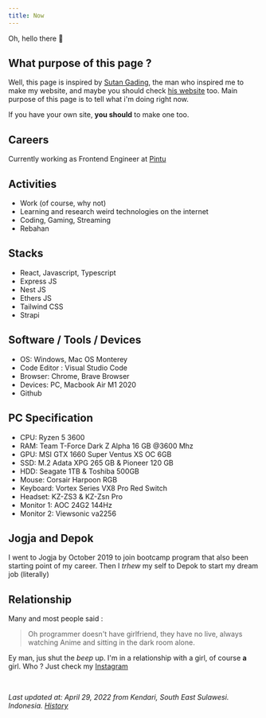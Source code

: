 ```yaml
---
title: Now
---
```


Oh, hello there 🤗

## What purpose of this page ?

Well, this page is inspired by [Sutan Gading](https://github.com/sutanlab), the man who inspired me to make my website, and maybe you should check [his website](https://sutanlab.id/) too.
Main purpose of this page is to tell what i'm doing right now.

If you have your own site, **you should** to make one too.

## Careers

Currently working as Frontend Engineer at [Pintu](https://pintu.co.id)

## Activities

- Work (of course, why not)
- Learning and research weird technologies on the internet
- Coding, Gaming, Streaming
- Rebahan

## Stacks

- React, Javascript, Typescript
- Express JS
- Nest JS
- Ethers JS
- Tailwind CSS
- Strapi

## Software / Tools / Devices

- OS: Windows, Mac OS Monterey
- Code Editor : Visual Studio Code
- Browser: Chrome, Brave Browser
- Devices: PC, Macbook Air M1 2020
- Github

## PC Specification

- CPU: Ryzen 5 3600
- RAM: Team T-Force Dark Z Alpha 16 GB @3600 Mhz
- GPU: MSI GTX 1660 Super Ventus XS OC 6GB
- SSD: M.2 Adata XPG 265 GB & Pioneer 120 GB
- HDD: Seagate 1TB & Toshiba 500GB
- Mouse: Corsair Harpoon RGB
- Keyboard: Vortex Series VX8 Pro Red Switch
- Headset: KZ-ZS3 & KZ-Zsn Pro
- Monitor 1: AOC 24G2 144Hz
- Monitor 2: Viewsonic va2256

## Jogja and Depok

I went to Jogja by October 2019 to join bootcamp program that also been starting point of my career. Then I *trhew* my self to Depok to start my dream job (literally)

## Relationship 

Many and most people said : 
> Oh programmer doesn't have girlfriend, they have no live, always watching Anime and sitting in the dark room alone.

Ey man, jus shut the *beep* up.
I'm in a relationship with a girl, of course **a** girl.
Who ? Just check my [Instagram](https://www.instagram.com/iyan_saputraaa)

<br/>


*Last updated at: April 29, 2022 from Kendari, South East Sulawesi. Indonesia. [History](https://github.com/iyansr/iyansr.id-reborn/commits/master/src/content/now.md)* 